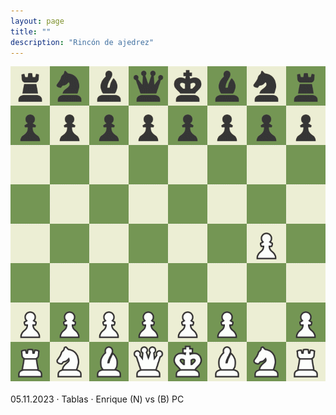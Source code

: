 ```yaml
---
layout: page
title: ""
description: "Rincón de ajedrez"
---
```


<div class="chess">
    <img src="assets/images/pages/chess/games/board.gif"/>
    <br/><br/>
    05.11.2023 · Tablas · Enrique (N) vs (B) PC
<br/>
</div>
